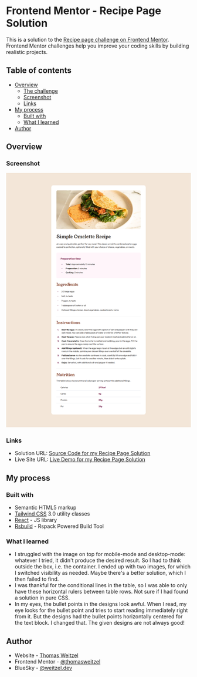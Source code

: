 # Frontend Mentor - Recipe Page Solution

This is a solution to
the [Recipe page challenge on Frontend Mentor](https://www.frontendmentor.io/challenges/recipe-page-KiTsR8QQKm).
Frontend Mentor challenges help you improve your coding skills by building realistic projects.

## Table of contents

- [Overview](#overview)
  - [The challenge](#the-challenge)
  - [Screenshot](#screenshot)
  - [Links](#links)
- [My process](#my-process)
  - [Built with](#built-with)
  - [What I learned](#what-i-learned)
- [Author](#author)

## Overview

### Screenshot

![My Solution for Recipe Page](assets/images/recipe-apge-solution.png)

### Links

- Solution URL: [Source Code for my Recipe Page Solution](https://github.com/thomasweitzel/frontend-mentor/tree/main/recipe-page)
- Live Site URL: [Live Demo for my Recipe Page Solution](https://pureandroid.com/frontendmentor/recipe-page/)

## My process

### Built with

- Semantic HTML5 markup
- [Tailwind CSS](https://tailwindcss.com/) 3.0 utility classes
- [React](https://reactjs.org/) - JS library
- [Rsbuild](https://rsbuild.dev/) - Rspack Powered Build Tool

### What I learned

- I struggled with the image on top for mobile-mode and desktop-mode:
  whatever I tried, it didn't produce the desired result.
  So I had to think outside the box, i.e. the container.
  I ended up with two images, for which I switched visibility as needed.
  Maybe there's a better solution, which I then failed to find.
- I was thankful for the conditional lines in the table, so I was able to only have these horizontal rulers between
  table rows.
  Not sure if I had found a solution in pure CSS.
- In my eyes, the bullet points in the designs look awful.
  When I read, my eye looks for the bullet point and tries to start reading immediately right from it.
  But the designs had the bullet points horizontally centered for the text block.
  I changed that. The given designs are not always good!

## Author

- Website - [Thomas Weitzel](https://weitzel.dev/)
- Frontend Mentor - [@thomasweitzel](https://www.frontendmentor.io/profile/thomasweitzel)
- BlueSky - [@weitzel.dev](https://bsky.app/profile/weitzel.dev)
